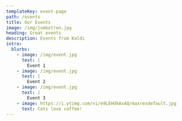 ```yaml
---
templateKey: event-page
path: /events
title: Our Events
image: /img/jumbotron.jpg
heading: Great events
description: Events from Kaldi
intro:
  blurbs:
    - image: /img/event.jpg
      text: |
        Event 1
    - image: /img/event.jpg
      text: |
        Event 2
    - image: /img/event.jpg
      text: |
        Event 3
    - image: https://i.ytimg.com/vi/e9LEHdkAxAQ/maxresdefault.jpg
      text: Cats love coffee!
---
```

